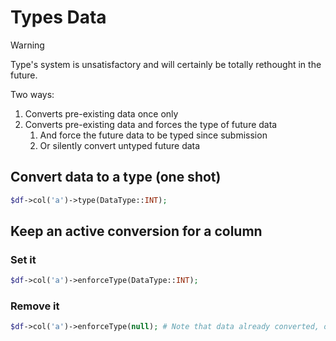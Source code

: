 # Types Data
> [!WARNING]
> Type's system is unsatisfactory and will certainly be totally rethought in the future.

Two ways:
1. Converts pre-existing data once only 
2. Converts pre-existing data and forces the type of future data
   1. And force the future data to be typed since submission
   2. Or silently convert untyped future data

## Convert data to a type (one shot)
```php
$df->col('a')->type(DataType::INT);
```

## Keep an active conversion for a column

### Set it
```php
$df->col('a')->enforceType(DataType::INT);
```

### Remove it
```php
$df->col('a')->enforceType(null); # Note that data already converted, only the following additions we be concerned.
```